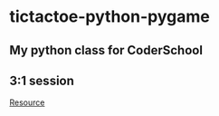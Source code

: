 # tictactoe-python-pygame
## My python class for CoderSchool
## 3:1 session
[Resource](https://github.com/nyergler/teaching-python-with-pygame/blob/master/ttt-tutorial/tictactoe.py)
